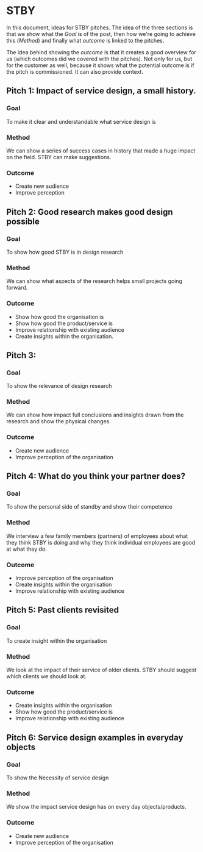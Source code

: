 # STBY

In this document, ideas for STBY pitches. The idea of the three sections is that we show what the *Goal* is of the post, then how we're going to achieve this (*Method*) and finally what *outcome* is linked to the pitches.

The idea behind showing the *outcome* is that it creates a good overview for us (which outcomes did we covered with the pitches). Not only for us, but for the customer as well, because it shows what the potential outcome is if the pitch is commissioned. It can also provide context.

## Pitch 1: Impact of service design, a small history.

### Goal

To make it clear and understandable what service design is

### Method

We can show a series of success cases in history that made a huge impact on the field. STBY can make suggestions.

### Outcome

* Create new audience
* Improve perception

## Pitch 2: Good research makes good design possible

### Goal

To show how good STBY is in design research

### Method

We can show what aspects of the research helps small projects going forward.

### Outcome

* Show how good the organisation is
* Show how good the product/service is
* Improve relationship with existing audience
* Create insights within the organisation.

## Pitch 3:

### Goal

To show the relevance of design research

### Method

We can show how impact full conclusions and insights drawn from the research and show the physical changes.

### Outcome

* Create new audience
* Improve perception of the organisation

## Pitch 4: What do you think your partner does?

### Goal

To show the personal side of standby and show their competence

### Method

We interview a few family members (partners) of employees about what they think STBY is doing and why they think individual employees are good at what they do.

### Outcome

* Improve perception of the organisation
* Create insights within the organisation
* Improve relationship with existing audience

## Pitch 5: Past clients revisited

### Goal

To create insight within the organisation

### Method

We look at the impact of their service of older clients. STBY should suggest which clients we should look at.

### Outcome

* Create insights within the organisation
* Show how good the product/service is
* Improve relationship with existing audience

## Pitch 6: Service design examples in everyday objects 

### Goal

To show the Necessity of service design

### Method

We show the impact service design has on every day objects/products.

### Outcome

* Create new audience
* Improve perception of the organisation

